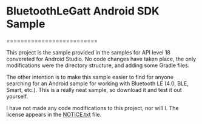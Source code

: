 # BluetoothLeGatt Android SDK Sample
==========================

This project is the sample provided in the samples for API level 18
convereted for Android Studio. No code changes have taken place, the
only modifications were the directory structure, and adding some
Gradle files.

The other intention is to make this sample easier to find for anyone
searching for an Android sample for working with Bluetooth LE (4.0,
BLE, Smart, etc.). This is a really neat sample, so download it and
test it out yourself.

I have not made any code modifications to this project, nor will I.
The license appears in the [NOTICE.txt](NOTICE.txt) file.
